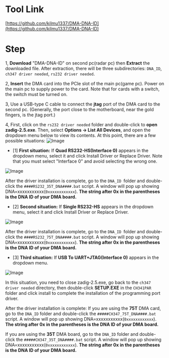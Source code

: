 # Tool Link
 [https://github.com/kilmu1337/DMA-DNA-ID](https://github.com/kilmu1337/DMA-DNA-ID) 

# Step
1, **Download** "DMA-DNA-ID" on second pc(radar pc) then **Extract** the downloaded file. After extraction, there will be three subdirectories: `DNA_ID`,` ch347 driver needed`, `rs232 driver needed`.

2, **Insert** the DMA card into the PCIe slot of the main pc(game pc). Power on the main pc to supply power to the card. Note that for cards with a switch, the switch must be turned on.

3, Use a USB-type C cable to connect the **jtag** port of the DMA card to the second pc. (Generally, the port close to the motherboard, near the gold fingers, is the jtag port.)

4, First, click on the `rs232 driver needed` folder and double-click to **open zadig-2.5.exe**. Then, select **Options -> List All Devices**, and open the dropdown menu below to view its contents. At this point, there are a few possible situations:
![Image](https://github.com/user-attachments/assets/4a64d90e-7ced-4255-ad4e-0dab8616e0ea)

- [1] **First situation:** If **Quad RS232-HS(Interface 0)** appears in the dropdown menu, select it and click Install Driver or Replace Driver. Note that you must select "Interface 0" and avoid selecting the wrong one.

![Image](https://github.com/user-attachments/assets/6f3094fb-437f-4cc8-b509-b30fad6c4025)

After the driver installation is complete, go to the `DNA_ID `folder and double-click the `####RS232_35T_DNA####.bat` script. A window will pop up showing DNA=xxxxxxxxxxx(`0xxxxxxxxxxxx`). **The string after 0x in the parentheses is the DNA ID of your DMA board.**

- [2] **Second situation:** If **Single RS232-HS** appears in the dropdown menu, select it and click Install Driver or Replace Driver. 

![Image](https://github.com/user-attachments/assets/fd1a689a-a369-4dac-86f4-c2193e2ef045)

After the driver installation is complete, go to the `DNA_ID `folder and double-click the `####RS232_75T_DNA####.bat` script. A window will pop up showing DNA=xxxxxxxxxxx(`0xxxxxxxxxxxx`). **The string after 0x in the parentheses is the DNA ID of your DMA board.**

- [3] **Third situation:** If **USB To UART+JTAG(Interface 0)** appears in the dropdown menu. 

![Image](https://github.com/user-attachments/assets/e2c1c606-fbe6-4528-b6b1-4bf02eac846d)

In this situation, you need to close zadig-2.5.exe, go back to the `ch347 driver needed` directory, then double-click **SETUP.EXE** in the `CH341PAR` folder and click install to complete the installation of the programming port driver.

After the driver installation is complete:
If you are using the **75T** DMA card, go to the `DNA_ID` folder and double-click the `#####CH347_75T_DNA####.bat` script. A window will pop up showing DNA=xxxxxxxxxxx(`0xxxxxxxxxxxx`). **The string after 0x in the parentheses is the DNA ID of your DMA board.**

If you are using the **35T** DMA board, go to the `DNA_ID` folder and double-click the `#####CH347_35T_DNA####.bat` script. A window will pop up showing DNA=xxxxxxxxxxx(`0xxxxxxxxxxxx`). **The string after 0x in the parentheses is the DNA ID of your DMA board.**